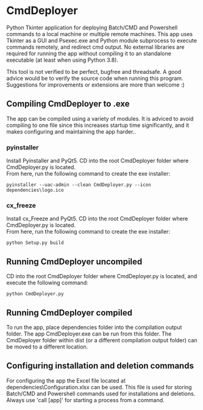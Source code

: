 # CmdDeployer
Python Tkinter application for deploying Batch/CMD and Powershell commands to a local machine or multiple remote machines. This app uses Tkinter as a GUI and Psexec.exe and Python module subprocess to execute commands remotely, and redirect cmd output. No external libraries are required for running the app without compiling it to an standalone executable (at least when using Python 3.8).

This tool is not verified to be perfect, bugfree and threadsafe. A good advice would be to verify the source code when running this program. Suggestions for improvements or extensions are more than welcome :)

## Compiling CmdDeployer to .exe
The app can be compiled using a variety of modules. It is adviced to avoid compiling to one file since this increases startup time significantly, and it makes configuring and maintaining the app harder..

### pyinstaller
Install Pyinstaller and PyQt5. CD into the root CmdDeployer folder where CmdDeployer.py is located.<br>
From here, run the following command to create the exe installer:
```
pyinstaller --uac-admin --clean CmdDeployer.py --icon dependencies\logo.ico
```

### cx_freeze
Install cx_Freeze and PyQt5. CD into the root CmdDeployer folder where CmdDeployer.py is located.<br>
From here, run the following command to create the exe installer:
```
python Setup.py build
```

## Running CmdDeployer uncompiled
CD into the root CmdDeployer folder where CmdDeployer.py is located, and execute the following command:
```
python CmdDeployer.py
```

## Running CmdDeployer compiled
To run the app, place dependencies folder into the compilation output folder. The app CmdDeployer.exe can be run from this folder. The CmdDeployer folder within dist (or a different compilation output folder) can be moved to a different location.

## Configuring installation and deletion commands
For configuring the app the Excel file located at dependencies\Configuration.xlsx can be used. This file is used for storing Batch/CMD and Powershell commands used for installations and deletions. Always use 'call [app]' for starting a process from a command.
